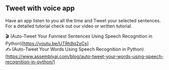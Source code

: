 ## Tweet with voice app

Have an app listen to you all the time and Tweet your selected sentences.
For a detailed tutorial check out our video or written tutorial.

🎬 (Auto-Tweet Your Funniest Sentences Using Speech Recognition in Python)[https://youtu.be/UTRtdIq2xCs] <br />
✍️ (Auto-Tweet Your Words Using Speech Recognition in Python)[https://www.assemblyai.com/blog/auto-tweet-your-words-using-speech-recognition-in-python/]

